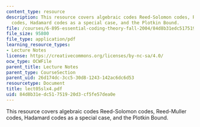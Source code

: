 ```yaml
---
content_type: resource
description: This resource covers algebraic codes Reed-Solomon codes, Reed-Muller
  codes, Hadamard codes as a special case, and the Plotkin Bound.
file: /courses/6-895-essential-coding-theory-fall-2004/84d8b31edc51751920d3cf5fe57dea0e_lect05slx4.pdf
file_size: 95800
file_type: application/pdf
learning_resource_types:
- Lecture Notes
license: https://creativecommons.org/licenses/by-nc-sa/4.0/
ocw_type: OCWFile
parent_title: Lecture Notes
parent_type: CourseSection
parent_uid: 26d174dc-3cc5-30d8-1243-142ac6dc6d53
resourcetype: Document
title: lect05slx4.pdf
uid: 84d8b31e-dc51-7519-20d3-cf5fe57dea0e
---
```

This resource covers algebraic codes Reed-Solomon codes, Reed-Muller codes, Hadamard codes as a special case, and the Plotkin Bound.